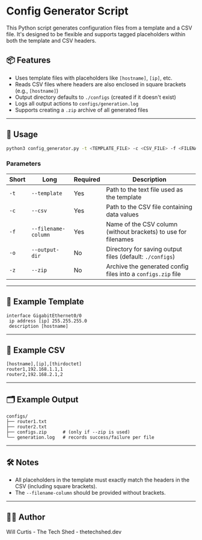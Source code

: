 # Config Generator Script

This Python script generates configuration files from a template and a CSV file. It's designed to be flexible and supports tagged placeholders within both the template and CSV headers.

## 📦 Features

- Uses template files with placeholders like `[hostname]`, `[ip]`, etc.
- Reads CSV files where headers are also enclosed in square brackets (e.g., `[hostname]`)
- Output directory defaults to `./configs` (created if it doesn't exist)
- Logs all output actions to `configs/generation.log`
- Supports creating a `.zip` archive of all generated files

---

## 🚀 Usage

```bash
python3 config_generator.py -t <TEMPLATE_FILE> -c <CSV_FILE> -f <FILENAME_COLUMN> [-o <OUTPUT_DIR>] [-z]
```

### Parameters

| Short | Long             | Required | Description                                                    |
|-------|------------------|----------|----------------------------------------------------------------|
| `-t`  | `--template`     | Yes      | Path to the text file used as the template                     |
| `-c`  | `--csv`          | Yes      | Path to the CSV file containing data values                    |
| `-f`  | `--filename-column` | Yes   | Name of the CSV column (without brackets) to use for filenames |
| `-o`  | `--output-dir`   | No       | Directory for saving output files (default: `./configs`)       |
| `-z`  | `--zip`          | No       | Archive the generated config files into a `configs.zip` file   |

---

## 🧩 Example Template

```text
interface GigabitEthernet0/0
 ip address [ip] 255.255.255.0
 description [hostname]
```

---

## 📄 Example CSV

```csv
[hostname],[ip],[thirdoctet]
router1,192.168.1.1,1
router2,192.168.2.1,2
```

---

## 🗂 Example Output

```
configs/
├── router1.txt
├── router2.txt
├── configs.zip      # (only if --zip is used)
└── generation.log   # records success/failure per file
```

---

## 🛠 Notes

- All placeholders in the template must exactly match the headers in the CSV (including square brackets).
- The `--filename-column` should be provided without brackets.

---

## 🧑‍💻 Author

Will Curtis - The Tech Shed - thetechshed.dev
